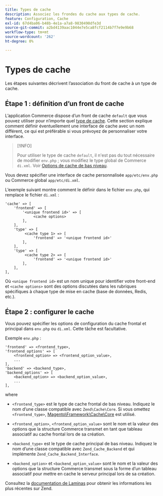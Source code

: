 ```yaml
---
title: Types de cache
description: Associez les frondes du cache aux types de cache.
feature: Configuration, Cache
exl-id: 67d4ba06-b48b-4e1a-a7a8-9830490dfe3d
source-git-commit: a2bd4139aac1044e7e5ca8fcf2114b7f7e9e9b68
workflow-type: tm+mt
source-wordcount: '262'
ht-degree: 0%

---
```


# Types de cache

Les étapes suivantes décrivent l’association du front de cache à un type de cache.

## Étape 1 : définition d’un front de cache

L’application Commerce dispose d’un front de cache `default` que vous pouvez utiliser pour n’importe quel [type de cache](../cli/manage-cache.md#clean-and-flush-cache-types). Cette section explique comment définir éventuellement une interface de cache avec un nom différent, ce qui est préférable si vous prévoyez de personnaliser votre interface.

>[!INFO]
>
>Pour utiliser le type de cache `default`, il n&#39;est pas du tout nécessaire de modifier `env.php` ; vous modifiez le type global de Commerce `di.xml`. Voir [Options de cache de bas niveau](cache-options.md).

Vous devez spécifier une interface de cache personnalisée `app/etc/env.php` ou Commerce global `app/etc/di.xml`.

L’exemple suivant montre comment le définir dans le fichier `env.php`, qui remplace le fichier `di.xml` :

```php?start_inline=1
'cache' => [
    'frontend' => [
        '<unique frontend id>' => [
             <cache options>
        ],
    ],
    'type' => [
         <cache type 1> => [
             'frontend' => '<unique frontend id>'
        ],
    ],
    'type' => [
         <cache type 2> => [
             'frontend' => '<unique frontend id>'
        ],
    ],
],
```

Où `<unique frontend id>` est un nom unique pour identifier votre front-end et `<cache options>` sont des options discutées dans les rubriques spécifiques à chaque type de mise en cache (base de données, Redis, etc.).

## Étape 2 : configurer le cache

Vous pouvez spécifier les options de configuration du cache frontal et principal dans `env.php` ou `di.xml`. Cette tâche est facultative.

Exemple `env.php` :

```php?start_inline=1
'frontend' => <frontend_type>,
'frontend_options' => [
    <frontend_option> => <frontend_option_value>,
    ...
],
'backend' => <backend_type>,
'backend_options' => [
    <backend_option> => <backend_option_value>,
    ...
],
```

where

- `<frontend_type>` est le type de cache frontal de bas niveau. Indiquez le nom d’une classe compatible avec `Zend\Cache\Core`.
Si vous omettez `<frontend_type>`, [Magento\Framework\Cache\Core](https://github.com/magento/magento2/blob/2.4/lib/internal/Magento/Framework/Cache/Core.php) est utilisé.

- `<frontend_option>`, `<frontend_option_value>` sont le nom et la valeur des options que la structure Commerce transmet en tant que tableau associatif au cache frontal lors de sa création.
- `<backend_type>` est le type de cache principal de bas niveau. Indiquez le nom d’une classe compatible avec `Zend_Cache_Backend` et qui implémente `Zend_Cache_Backend_Interface`.
- `<backend_option>` et `<backend_option_value>` sont le nom et la valeur des options que la structure Commerce transmet sous la forme d’un tableau associatif pour mettre en cache le serveur principal lors de sa création.

Consultez la [documentation de Laminas](https://docs.laminas.dev/) pour obtenir les informations les plus récentes sur Zend.
